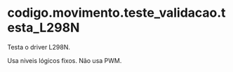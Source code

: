 <a id="module-codigo.movimento.teste_validacao.testa_L298N"></a>

<a id="codigo-movimento-teste-validacao-testa-l298n"></a>

# codigo.movimento.teste_validacao.testa_L298N

Testa o driver L298N.

Usa niveis lógicos fixos. Não usa PWM.
